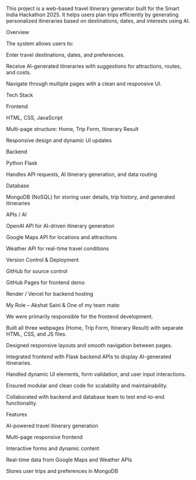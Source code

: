 This project is a web-based travel itinerary generator built for the Smart India Hackathon 2025. It helps users plan trips efficiently by generating personalized itineraries based on destinations, dates, and interests using AI.

Overview

The system allows users to:

Enter travel destinations, dates, and preferences.

Receive AI-generated itineraries with suggestions for attractions, routes, and costs.

Navigate through multiple pages with a clean and responsive UI.

Tech Stack

Frontend

HTML, CSS, JavaScript

Multi-page structure: Home, Trip Form, Itinerary Result

Responsive design and dynamic UI updates

Backend

Python Flask

Handles API requests, AI itinerary generation, and data routing

Database

MongoDB (NoSQL) for storing user details, trip history, and generated itineraries

APIs / AI

OpenAI API for AI-driven itinerary generation

Google Maps API for locations and attractions

Weather API for real-time travel conditions

Version Control & Deployment

GitHub for source control

GitHub Pages for frontend demo

Render / Vercel for backend hosting

My Role – Akshat Saini & One of my team mate:

We were primarily responsible for the frontend development.

Built all three webpages (Home, Trip Form, Itinerary Result) with separate HTML, CSS, and JS files.

Designed responsive layouts and smooth navigation between pages.

Integrated frontend with Flask backend APIs to display AI-generated itineraries.

Handled dynamic UI elements, form validation, and user input interactions.

Ensured modular and clean code for scalability and maintainability.

Collaborated with backend and database team to test end-to-end functionality.

Features

AI-powered travel itinerary generation

Multi-page responsive frontend

Interactive forms and dynamic content

Real-time data from Google Maps and Weather APIs

Stores user trips and preferences in MongoDB
